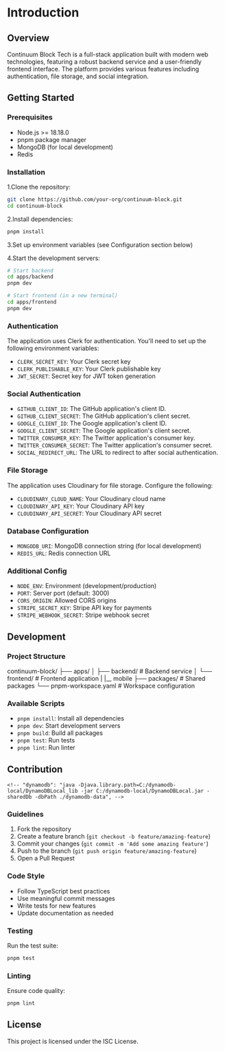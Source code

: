 # Introduction

## Overview

Continuum Block Tech is a full-stack application built with modern web technologies, featuring a robust backend service and a user-friendly frontend interface. The platform provides various features including authentication, file storage, and social integration.

## Getting Started

### Prerequisites

- Node.js >= 18.18.0
- pnpm package manager
- MongoDB (for local development)
- Redis

### Installation

1.Clone the repository:

```bash
git clone https://github.com/your-org/continuum-block.git
cd continuum-block
```

2.Install dependencies:

```bash
pnpm install
```

3.Set up environment variables (see Configuration section below)

4.Start the development servers:

```bash
# Start backend
cd apps/backend
pnpm dev

# Start frontend (in a new terminal)
cd apps/frontend
pnpm dev
```

### Authentication

The application uses Clerk for authentication. You'll need to set up the following environment variables:

- `CLERK_SECRET_KEY`: Your Clerk secret key
- `CLERK_PUBLISHABLE_KEY`: Your Clerk publishable key
- `JWT_SECRET`: Secret key for JWT token generation

### Social Authentication

- `GITHUB_CLIENT_ID`: The GitHub application's client ID.
- `GITHUB_CLIENT_SECRET`: The GitHub application's client secret.
- `GOOGLE_CLIENT_ID`: The Google application's client ID.
- `GOOGLE_CLIENT_SECRET`: The Google application's client secret.
- `TWITTER_CONSUMER_KEY`: The Twitter application's consumer key.
- `TWITTER_CONSUMER_SECRET`: The Twitter application's consumer secret.
- `SOCIAL_REDIRECT_URL`: The URL to redirect to after social authentication.

### File Storage

The application uses Cloudinary for file storage. Configure the following:

- `CLOUDINARY_CLOUD_NAME`: Your Cloudinary cloud name
- `CLOUDINARY_API_KEY`: Your Cloudinary API key
- `CLOUDINARY_API_SECRET`: Your Cloudinary API secret

### Database Configuration

- `MONGODB_URI`: MongoDB connection string (for local development)
- `REDIS_URL`: Redis connection URL

### Additional Config

- `NODE_ENV`: Environment (development/production)
- `PORT`: Server port (default: 3000)
- `CORS_ORIGIN`: Allowed CORS origins
- `STRIPE_SECRET_KEY`: Stripe API key for payments
- `STRIPE_WEBHOOK_SECRET`: Stripe webhook secret

## Development

### Project Structure

continuum-block/
├── apps/
│   ├── backend/         # Backend service
│   └── frontend/        # Frontend application
|   |__ mobile
├── packages/            # Shared packages
└── pnpm-workspace.yaml  # Workspace configuration

### Available Scripts

- `pnpm install`: Install all dependencies
- `pnpm dev`: Start development servers
- `pnpm build`: Build all packages
- `pnpm test`: Run tests
- `pnpm lint`: Run linter

## Contribution

    <!-- "dynamodb": "java -Djava.library.path=C:/dynamodb-local/DynamoDBLocal_lib -jar C:/dynamodb-local/DynamoDBLocal.jar -sharedDb -dbPath ./dynamodb-data", -->

### Guidelines

1. Fork the repository
2. Create a feature branch (`git checkout -b feature/amazing-feature`)
3. Commit your changes (`git commit -m 'Add some amazing feature'`)
4. Push to the branch (`git push origin feature/amazing-feature`)
5. Open a Pull Request

### Code Style

- Follow TypeScript best practices
- Use meaningful commit messages
- Write tests for new features
- Update documentation as needed

### Testing

Run the test suite:

```bash
pnpm test
```

### Linting

Ensure code quality:

```bash
pnpm lint
```

## License

This project is licensed under the ISC License.
